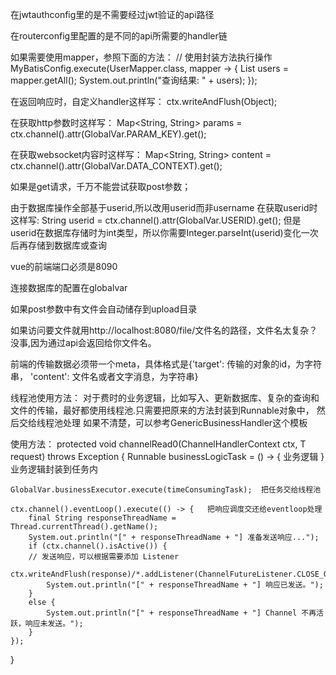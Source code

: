 在jwtauthconfig里的是不需要经过jwt验证的api路径

在routerconfig里配置的是不同的api所需要的handler链

如果需要使用mapper，参照下面的方法：
        // 使用封装方法执行操作
        MyBatisConfig.execute(UserMapper.class, mapper -> {
            List<User> users = mapper.getAll();
            System.out.println("查询结果: " + users);
       });

在返回响应时，自定义handler这样写：
        ctx.writeAndFlush(Object);

在获取http参数时这样写： Map<String, String> params = ctx.channel().attr(GlobalVar.PARAM_KEY).get();

在获取websocket内容时这样写： Map<String, String> content = ctx.channel().attr(GlobalVar.DATA_CONTEXT).get();

如果是get请求，千万不能尝试获取post参数；

由于数据库操作全部基于userid,所以改用userid而非username
在获取userid时这样写: String userid =  ctx.channel().attr(GlobalVar.USERID).get();
但是userid在数据库存储时为int类型，所以你需要Integer.parseInt(userid)变化一次后再存储到数据库或查询

vue的前端端口必须是8090

连接数据库的配置在globalvar

如果post参数中有文件会自动储存到upload目录

如果访问要文件就用http://localhost:8080/file/文件名的路径，文件名太复杂？没事,因为通过api会返回给你文件名。

前端的传输数据必须带一个meta，具体格式是{'target': 传输的对象的id，为字符串， 'content': 文件名或者文字消息，为字符串}

线程池使用方法：
对于费时的业务逻辑，比如写入、更新数据库、复杂的查询和文件的传输，最好都使用线程池.只需要把原来的方法封装到Runnable对象中，
然后交给线程池处理
如果不清楚，可以参考GenericBusinessHandler这个模板

使用方法：
protected void channelRead0(ChannelHandlerContext ctx, T request) throws Exception {
    Runnable businessLogicTask = () -> { 业务逻辑 }  业务逻辑封装到任务内

    GlobalVar.businessExecutor.execute(timeConsumingTask);  把任务交给线程池

    ctx.channel().eventLoop().execute(() -> {   把响应调度交还给eventloop处理
        final String responseThreadName = Thread.currentThread().getName();
        System.out.println("[" + responseThreadName + "] 准备发送响应...");
        if (ctx.channel().isActive()) {
        // 发送响应，可以根据需要添加 Listener
            ctx.writeAndFlush(response)/*.addListener(ChannelFutureListener.CLOSE_ON_FAILURE)*/;
            System.out.println("[" + responseThreadName + "] 响应已发送。");
        } 
        else {
            System.out.println("[" + responseThreadName + "] Channel 不再活跃，响应未发送。");
        }
    });

}
